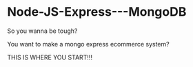 Node-JS-Express---MongoDB
=========================
So you wanna be tough?

You want to make a mongo express ecommerce system?

THIS IS WHERE YOU START!!!
